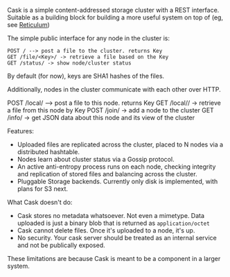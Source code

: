 Cask is a simple content-addressed storage cluster with
a REST interface. Suitable as a building block for building
a more useful system on top of (eg, see [Reticulum](http://thraxil.github.io/reticulum/))

The simple public interface for any node in the cluster is:

    POST / --> post a file to the cluster. returns Key
    GET /file/<Key>/ -> retrieve a file based on the Key
    GET /status/ -> show node/cluster status

By default (for now), keys are SHA1 hashes of the files.

Additionally, nodes in the cluster communicate with each other over
HTTP.

   POST /local/ --> post a file to this node. returns Key
   GET /local/<Key>/ -> retrieve a file from this node by Key
   POST /join/ -> add a node to the cluster
   GET /info/ -> get JSON data about this node and its view of the
                 cluster

Features:

* Uploaded files are replicated across the cluster, placed to N nodes via a
  distributed hashtable.
* Nodes learn about cluster status via a Gossip protocol.
* An active anti-entropy process runs on each node, checking
  integrity and replication of stored files and balancing across the
  cluster.
* Pluggable Storage backends. Currently only disk is implemented, with
  plans for S3 next.

What Cask doesn't do:

* Cask stores no metadata whatsoever. Not even a mimetype. Data
  uploaded is just a binary blob that is returned as
  `application/octet`
* Cask cannot delete files. Once it's uploaded to a node, it's up.
* No security. Your cask server should be treated as an internal
  service and not be publically exposed.

These limitations are because Cask is meant to be a component in a
larger system.

